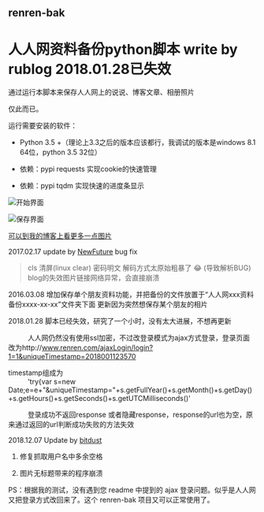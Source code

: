 ﻿## renren-bak
人人网资料备份python脚本 write by rublog 2018.01.28已失效
===================

通过运行本脚本来保存人人网上的说说、博客文章、相册照片

仅此而已。

运行需要安装的软件：

* Python 3.5 +（理论上3.3之后的版本应该都行，我调试的版本是windows 8.1 64位，python 3.5 32位）

* 依赖：pypi requests   实现cookie的快速管理

* 依赖：pypi tqdm   实现快速的进度条显示


![开始界面](https://github.com/xinyu3ru/renren-bak/blob/master/pic/021316_1319_201602136.png "开始界面")

![保存界面](https://github.com/xinyu3ru/renren-bak/blob/master/pic/021316_1319_201602137.png "保存界面")

[可以到我的博客上看更多一点图片](http://www.rxx0.com/motion/ren-ren-wang-bei-fen-2016-02-13-python-3-5.html)<br>



2017.02.17 
update by [NewFuture](https://github.com/NewFuture)
bug fix 
>cls 清屏(linux clear)
>密码明文
>解码方式太原始粗暴了 😂 (导致解析BUG)
>blog的失效图片链接网络异常，会直接崩溃

2016.03.08 增加保存单个朋友资料功能，并把备份的文件放置于“人人网xxx资料备份xxxx-xx-xx”文件夹下面
           更新因为突然想保存某个朋友的相片
           
           
2018.01.28 脚本已经失效，研究了一个小时，没有太大进展，不想再更新


           人人网仍然没有使用ssl加密，不过改登录模式为ajax方式登录，登录页面改为http://www.renren.com/ajaxLogin/login?1=1&uniqueTimestamp=2018001123570


timestamp组成为  
           'try{var s=new Date;e=e+"&uniqueTimestamp="+s.getFullYear()+s.getMonth()+s.getDay()+s.getHours()+s.getSeconds()+s.getUTCMilliseconds()'



           登录成功不返回response 或者隐藏response，response的url也为空，原来通过返回的url判断成功失败的方法失效
         
         
         
         



2018.12.07 Update by [bitdust](https://github.com/bitdust)

1. 修复抓取用户名中多余空格

2. 图片无标题带来的程序崩溃

PS：根据我的测试，没有遇到您 readme 中提到的 ajax 登录问题。似乎是人人网又把登录方式改回来了。这个 renren-bak 项目又可以正常使用了。
